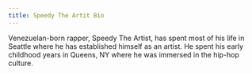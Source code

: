 ```yaml
---
title: Speedy The Artit Bio
---
```

Venezuelan-born rapper, Speedy The Artist, has spent most of his life in Seattle where he has established himself as an artist. He spent his early childhood years in Queens, NY where he was immersed in the hip-hop culture. 